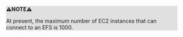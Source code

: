 <div style="margin:2em; background-color: #e0e0e0;">

<strong>⚠️NOTE️️️⚠️</strong>

At present, the maximum number of EC2 instances that can connect to an EFS is 1000.
</div>

